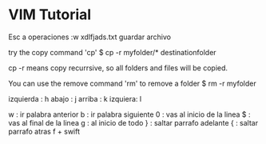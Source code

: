 # VIM Tutorial

Esc a operaciones
:w xdlfjads.txt guardar archivo


try the copy command 'cp'
$ cp -r myfolder/* destinationfolder

cp -r means copy recurrsive, so all folders and files will be copied.

You can use the remove command 'rm' to remove a folder
$ rm -r myfolder

izquierda : h
abajo : j
arriba : k
izquiera: l

w : ir palabra anterior
b : ir palabra siguiente
0 : vas al inicio de la linea
$ : vas al final de la linea
g : al inicio de todo
} : saltar parrafo adelante
{ : saltar parrafo atras
f + swift 